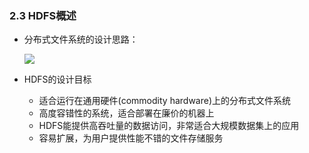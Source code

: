 ### 2.3 HDFS概述

- 分布式文件系统的设计思路：

  ![](img/hdfs_arc.png)


- HDFS的设计目标
  - 适合运行在通用硬件(commodity hardware)上的分布式文件系统
  - 高度容错性的系统，适合部署在廉价的机器上
  - HDFS能提供高吞吐量的数据访问，非常适合大规模数据集上的应用
  - 容易扩展，为用户提供性能不错的文件存储服务

